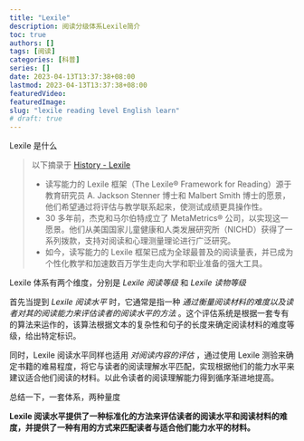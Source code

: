 ```yaml
---
title: "Lexile"
description: 阅读分级体系Lexile简介
toc: true
authors: []
tags: [阅读]
categories: [科普]
series: []
date: 2023-04-13T13:37:38+08:00
lastmod: 2023-04-13T13:37:38+08:00
featuredVideo:
featuredImage:
slug: "lexile reading level English learn"
# draft: true
---
```


Lexile 是什么

> 以下摘录于 [History - Lexile](https://lexile.com/about-us/history/)
>
> - 读写能力的 Lexile 框架（The Lexile® Framework for Reading）源于教育研究员 A. Jackson Stenner 博士和 Malbert Smith 博士的愿景，他们希望通过将评估与教学联系起来，使测试成绩更具操作性。
> - 30 多年前，杰克和马尔伯特成立了 MetaMetrics® 公司，以实现这一愿景。他们从美国国家儿童健康和人类发展研究所（NICHD）获得了一系列拨款，支持对阅读和心理测量理论进行广泛研究。
> - 如今，读写能力的 Lexile 框架已成为全球最普及的阅读量表，并已成为个性化教学和加速数百万学生走向大学和职业准备的强大工具。

Lexile 体系有两个维度，分别是 *Lexile 阅读等级* 和 *Lexile 读物等级* 

首先当提到 _Lexile 阅读水平_ 时，它通常是指一种 _通过衡量阅读材料的难度以及读者对其的阅读能力来评估读者的阅读水平的方法_ 。这个评估系统是根据一套专有的算法来运作的，该算法根据文本的复杂性和句子的长度来确定阅读材料的难度等级，给出特定标识。

同时，Lexile 阅读水平同样也适用 _对阅读内容的评估_ ，通过使用 Lexile 测验来确定书籍的难易程度，将它与读者的阅读理解水平匹配，实现根据他们的能力水平来建议适合他们阅读的材料。以此令读者的阅读理解能力得到循序渐进地提高。

总结一下，一套体系，两种量度

**Lexile 阅读水平提供了一种标准化的方法来评估读者的阅读水平和阅读材料的难度，并提供了一种有用的方式来匹配读者与适合他们能力水平的材料。**

